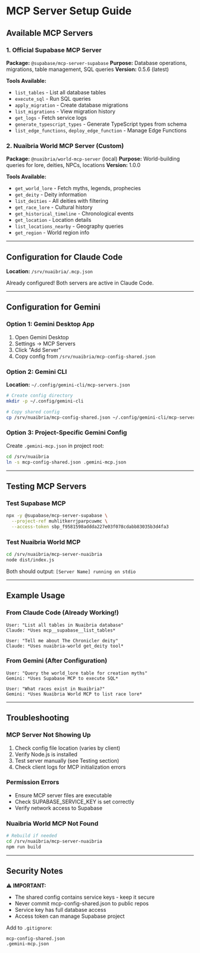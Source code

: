 # MCP Server Setup Guide

## Available MCP Servers

### 1. Official Supabase MCP Server
**Package:** `@supabase/mcp-server-supabase`
**Purpose:** Database operations, migrations, table management, SQL queries
**Version:** 0.5.6 (latest)

**Tools Available:**
- `list_tables` - List all database tables
- `execute_sql` - Run SQL queries
- `apply_migration` - Create database migrations
- `list_migrations` - View migration history
- `get_logs` - Fetch service logs
- `generate_typescript_types` - Generate TypeScript types from schema
- `list_edge_functions`, `deploy_edge_function` - Manage Edge Functions

### 2. Nuaibria World MCP Server (Custom)
**Package:** `@nuaibria/world-mcp-server` (local)
**Purpose:** World-building queries for lore, deities, NPCs, locations
**Version:** 1.0.0

**Tools Available:**
- `get_world_lore` - Fetch myths, legends, prophecies
- `get_deity` - Deity information
- `list_deities` - All deities with filtering
- `get_race_lore` - Cultural history
- `get_historical_timeline` - Chronological events
- `get_location` - Location details
- `list_locations_nearby` - Geography queries
- `get_region` - World region info

---

## Configuration for Claude Code

**Location:** `/srv/nuaibria/.mcp.json`

Already configured! Both servers are active in Claude Code.

---

## Configuration for Gemini

### Option 1: Gemini Desktop App
1. Open Gemini Desktop
2. Settings → MCP Servers
3. Click "Add Server"
4. Copy config from `/srv/nuaibria/mcp-config-shared.json`

### Option 2: Gemini CLI
**Location:** `~/.config/gemini-cli/mcp-servers.json`

```bash
# Create config directory
mkdir -p ~/.config/gemini-cli

# Copy shared config
cp /srv/nuaibria/mcp-config-shared.json ~/.config/gemini-cli/mcp-servers.json
```

### Option 3: Project-Specific Gemini Config
Create `.gemini-mcp.json` in project root:

```bash
cd /srv/nuaibria
ln -s mcp-config-shared.json .gemini-mcp.json
```

---

## Testing MCP Servers

### Test Supabase MCP
```bash
npx -y @supabase/mcp-server-supabase \
  --project-ref muhlitkerrjparpcuwmc \
  --access-token sbp_f9581598addda227e03f078cdabb83035b3d4fa3
```

### Test Nuaibria World MCP
```bash
cd /srv/nuaibria/mcp-server-nuaibria
node dist/index.js
```

Both should output: `[Server Name] running on stdio`

---

## Example Usage

### From Claude Code (Already Working!)
```
User: "List all tables in Nuaibria database"
Claude: *Uses mcp__supabase__list_tables*

User: "Tell me about The Chronicler deity"
Claude: *Uses nuaibria-world get_deity tool*
```

### From Gemini (After Configuration)
```
User: "Query the world_lore table for creation myths"
Gemini: *Uses Supabase MCP to execute SQL*

User: "What races exist in Nuaibria?"
Gemini: *Uses Nuaibria World MCP to list race lore*
```

---

## Troubleshooting

### MCP Server Not Showing Up
1. Check config file location (varies by client)
2. Verify Node.js is installed
3. Test server manually (see Testing section)
4. Check client logs for MCP initialization errors

### Permission Errors
- Ensure MCP server files are executable
- Check SUPABASE_SERVICE_KEY is set correctly
- Verify network access to Supabase

### Nuaibria World MCP Not Found
```bash
# Rebuild if needed
cd /srv/nuaibria/mcp-server-nuaibria
npm run build
```

---

## Security Notes

⚠️ **IMPORTANT:**
- The shared config contains service keys - keep it secure
- Never commit mcp-config-shared.json to public repos
- Service key has full database access
- Access token can manage Supabase project

Add to `.gitignore`:
```
mcp-config-shared.json
.gemini-mcp.json
```
